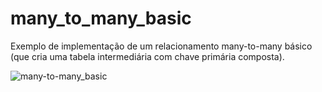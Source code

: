 # many_to_many_basic
Exemplo de implementação de um relacionamento many-to-many básico (que cria uma tabela intermediária com chave primária composta).

![many-to-many_basic](https://github.com/vagnersilvaifsul/many_to_many_basic/assets/81583925/79ecd66a-8ae3-422f-83cc-4800480abe95)
